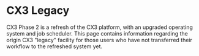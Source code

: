 # CX3 Legacy

CX3 Phase 2 is a refresh of the CX3 platform, with an upgraded operating system and job scheduler. This page contains information regarding the origin CX3 "legacy" facility for those users who have not transferred their workflow to the refreshed system yet. 